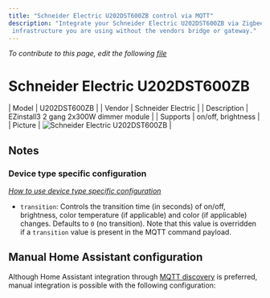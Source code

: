 ```yaml
---
title: "Schneider Electric U202DST600ZB control via MQTT"
description: "Integrate your Schneider Electric U202DST600ZB via Zigbee2mqtt with whatever smart home
 infrastructure you are using without the vendors bridge or gateway."
---
```


*To contribute to this page, edit the following
[file](https://github.com/Koenkk/zigbee2mqtt.io/blob/master/docs/devices/U202DST600ZB.md)*

# Schneider Electric U202DST600ZB

| Model | U202DST600ZB  |
| Vendor  | Schneider Electric  |
| Description | EZinstall3 2 gang 2x300W dimmer module |
| Supports | on/off, brightness |
| Picture | ![Schneider Electric U202DST600ZB](./assets/devices/U202DST600ZB.jpg) |

## Notes


### Device type specific configuration
*[How to use device type specific configuration](../information/configuration.md)*


* `transition`: Controls the transition time (in seconds) of on/off, brightness,
color temperature (if applicable) and color (if applicable) changes. Defaults to `0` (no transition).
Note that this value is overridden if a `transition` value is present in the MQTT command payload.


## Manual Home Assistant configuration
Although Home Assistant integration through [MQTT discovery](../integration/home_assistant) is preferred,
manual integration is possible with the following configuration:
